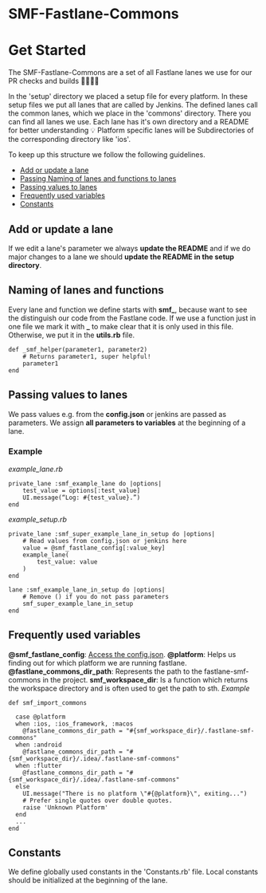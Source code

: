 # SMF-Fastlane-Commons

# Get Started
The SMF-Fastlane-Commons are a set of all Fastlane lanes we use for our PR checks and builds 👷‍♀️👷‍♂️

In the 'setup' directory we placed a setup file for every platform. In these setup files we put all lanes that are called by Jenkins. The defined lanes call the common lanes, which we place in the 'commons' directory. There you can find all lanes we use. Each lane has it's own directory and a README for better understanding 💡 Platform specific lanes will be Subdirectories of the corresponding directory like 'ios'.

To keep up this structure we follow the following guidelines.

* [Add or update a lane](#Add-or-update-a-lane)
* [Passing Naming of lanes and functions to lanes](#Naming-of-lanes-and-functions)
* [Passing values to lanes](#Passing-values-to-lanes)
* [Frequently used variables](#Frequently-used-variables)
* [Constants](#Constants)

## Add or update a lane
If we edit a lane's parameter we always **update the README** and if we do major changes to a lane we should **update the README in the setup directory**. 

## Naming of lanes and functions
Every lane and function we define starts with **smf\_**, because want to see the distinguish our code from the Fastlane code. If we use a function just in one file we mark it with **_** to make clear that it is only used in this file. Otherwise, we put it in the **utils.rb** file.
```
def _smf_helper(parameter1, parameter2)
    # Returns parameter1, super helpful!
    parameter1
end

```
## Passing values to lanes
 We pass values e.g. from the **config.json** or jenkins are passed as parameters. We assign **all parameters to variables** at the beginning of a lane.
### Example
*example_lane.rb*
```
private_lane :smf_example_lane do |options|
	test_value = options[:test_value]
	UI.message(“Log: #{test_value}.”)
end
```

*example_setup.rb*
```
private_lane :smf_super_example_lane_in_setup do |options|
	# Read values from config.json or jenkins here
    value = @smf_fastlane_config[:value_key]
	example_lane(
		test_value: value
	)
end

lane :smf_example_lane_in_setup do |options|
    # Remove () if you do not pass parameters
    smf_super_example_lane_in_setup
end
```

## Frequently used variables
**@smf_fastlane_config**: [Access the config.json](#Passing-values-to–lanes).
**@platform**: Helps us finding out for which platform we are running fastlane.
**@fastlane_commons_dir_path**: Represents the path to the fastlane-smf-commons in the project.
**smf_workspace_dir**: Is a function which returns the workspace directory and is often used to get the path to sth.
*Example*
```
def smf_import_commons

  case @platform
  when :ios, :ios_framework, :macos
    @fastlane_commons_dir_path = "#{smf_workspace_dir}/.fastlane-smf-commons"
  when :android
    @fastlane_commons_dir_path = "#{smf_workspace_dir}/.idea/.fastlane-smf-commons"
  when :flutter
    @fastlane_commons_dir_path = "#{smf_workspace_dir}/.idea/.fastlane-smf-commons"
  else
    UI.message("There is no platform \"#{@platform}\", exiting...")
    # Prefer single quotes over double quotes.
    raise 'Unknown Platform'
  end
  ...
end
```

## Constants
We define globally used constants in the 'Constants.rb' file. Local constants should be initialized at the beginning of the lane.
